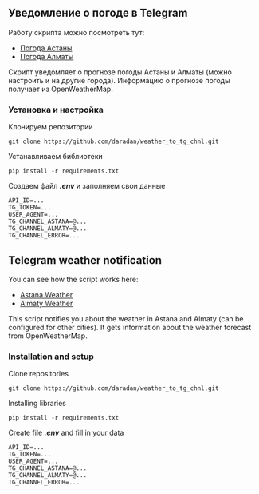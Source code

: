 ## Уведомление о погоде в Telegram
Работу скрипта можно посмотреть тут:
- [Погода Астаны](https://t.me/pogodaNQZ)
- [Погода Алматы](https://t.me/pogodaALA)

Скрипт уведомляет о прогнозе погоды Астаны и Алматы (можно настроить и на другие города).
Информацию о прогнозе погоды получает из OpenWeatherMap.
### Установка и настройка
Клонируем репозитории
```
git clone https://github.com/daradan/weather_to_tg_chnl.git
```
Устанавливаем библиотеки
```
pip install -r requirements.txt
```
Создаем файл ___.env___ и заполняем свои данные
```
API_ID=...
TG_TOKEN=...
USER_AGENT=...
TG_CHANNEL_ASTANA=@...
TG_CHANNEL_ALMATY=@...
TG_CHANNEL_ERROR=...
```
## Telegram weather notification
You can see how the script works here:
- [Astana Weather](https://t.me/pogodaNQZ)
- [Almaty Weather](https://t.me/pogodaALA)

This script notifies you about the weather in Astana and Almaty (can be configured for other cities).
It gets information about the weather forecast from OpenWeatherMap.
### Installation and setup
Clone repositories
```
git clone https://github.com/daradan/weather_to_tg_chnl.git
```
Installing libraries
```
pip install -r requirements.txt
```
Create file ___.env___ and fill in your data
```
API_ID=...
TG_TOKEN=...
USER_AGENT=...
TG_CHANNEL_ASTANA=@...
TG_CHANNEL_ALMATY=@...
TG_CHANNEL_ERROR=...
```
